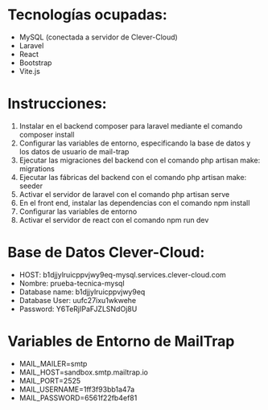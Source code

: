 # Tecnologías ocupadas:
- MySQL (conectada a servidor de Clever-Cloud)
- Laravel
- React
- Bootstrap
- Vite.js

# Instrucciones:
1. Instalar en el backend composer para laravel mediante el comando composer install
2. Configurar las variables de entorno, especificando la base de datos y los datos de usuario de mail-trap
3. Ejecutar las migraciones del backend con el comando php artisan make: migrations
4. Ejecutar las fábricas del backend con el comando php artisan make: seeder
5. Activar el servidor de laravel con el comando php artisan serve
6. En el front end, instalar las dependencias con el comando npm install
7. Configurar las variables de entorno
8. Activar el servidor de react con el comando npm run dev

# Base de Datos Clever-Cloud:
- HOST: b1djjylruicppvjwy9eq-mysql.services.clever-cloud.com
- Nombre: prueba-tecnica-mysql
- Database name: b1djjylruicppvjwy9eq
- Database User: uufc27ixu1wkwehe
- Password: Y6TeRjIPaFJZLSNdOj8U

# Variables de Entorno de MailTrap
- MAIL_MAILER=smtp
- MAIL_HOST=sandbox.smtp.mailtrap.io
- MAIL_PORT=2525
- MAIL_USERNAME=1ff3f93bb1a47a
- MAIL_PASSWORD=6561f22fb4ef81

